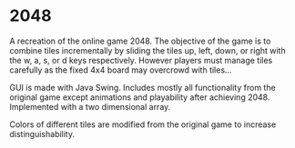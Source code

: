 # 2048

A recreation of the online game 2048. The objective of the game is to combine tiles incrementally by sliding the tiles up, left, down, or right with the w, a, s, or d keys respectively. However players must manage tiles carefully as the fixed 4x4 board may overcrowd with tiles...

GUI is made with Java Swing. Includes mostly all functionality from the original game except animations and playability after achieving 2048. Implemented with a two dimensional array. 

Colors of different tiles are modified from the original game to increase distinguishability. 
